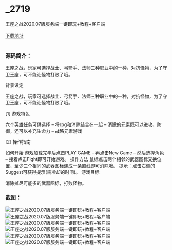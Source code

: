 # _2719
王座之战2020.07版服务端一键即玩+教程+客户端
<br/></br>
[下载地址](https://www.uuid2.com/2719.html "下载地址")
<br/></br>
<h3>源码简介：</h3>
<p>王座之战，玩家可选择战士、弓箭手、法师三种职业中的一种，对抗怪物，为了守卫王座，可不能让怪物打败了哦。<p>
<p>背景设定<p>
<p>王座之战，玩家可选择战士、弓箭手、法师三种职业中的一种，对抗怪物，为了守卫王座，可不能让怪物打败了哦。<p>
<p>[1]
游戏特色<p>
<p>六个英雄任务可供选择
– 将rpg和消除结合在一起
– 消除的元素既可以进攻、防御，还可以补充生命力
– 战略元素游戏<p>
<p>[2]
操作指南<p>
<p>如何开始
游戏加载完毕后点击PLAY GAME – 再点击New Game – 然后选择角色 – 接着点击Fight即可开始游戏。
操作方法
鼠标点击两个相邻的武器图标交换位置，至少三个相同的武器图标连成一条直线即可消除哦。
提示：点击右侧的Suggest可获得提示(需冷却的时间)。
游戏目标<p>
<p>消除掉尽可能多的武器图标，打败怪物。<p>
<h3>截图：</h3>
<img src="https://www.uuid2.com/wp-content/uploads/img/202105/207d91e704.jpg" alt="王座之战2020.07版服务端一键即玩+教程+客户端"><img src="https://www.uuid2.com/wp-content/uploads/img/202105/111f931283.jpg" alt="王座之战2020.07版服务端一键即玩+教程+客户端"><img src="https://www.uuid2.com/wp-content/uploads/img/202105/31c3b71497.jpg" alt="王座之战2020.07版服务端一键即玩+教程+客户端"><img src="https://www.uuid2.com/wp-content/uploads/img/202105/c8a8572342.jpg" alt="王座之战2020.07版服务端一键即玩+教程+客户端"><img src="https://www.uuid2.com/wp-content/uploads/img/202105/9832ef3986.jpg" alt="王座之战2020.07版服务端一键即玩+教程+客户端"><img src="https://www.uuid2.com/wp-content/uploads/img/202105/e154025501.jpg" alt="王座之战2020.07版服务端一键即玩+教程+客户端">
